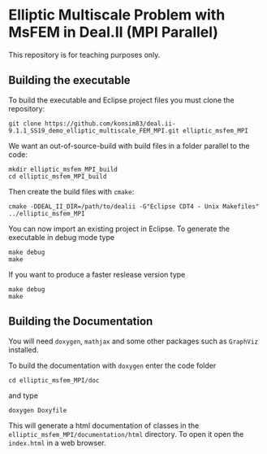 # Elliptic Multiscale Problem with MsFEM in Deal.II (MPI Parallel)

This repository is for teaching purposes only.

## Building the executable

To build the executable and Eclipse project files you must clone the repository:

```
git clone https://github.com/konsim83/deal.ii-9.1.1_SS19_demo_elliptic_multiscale_FEM_MPI.git elliptic_msfem_MPI
```
We want an out-of-source-build with build files in a folder parallel to the code:

```
mkdir elliptic_msfem_MPI_build
cd elliptic_msfem_MPI_build
```
Then create the build files with `cmake`:

```
cmake -DDEAL_II_DIR=/path/to/dealii -G"Eclipse CDT4 - Unix Makefiles" ../elliptic_msfem_MPI
```
You can now import an existing project in Eclipse. To generate the executable in debug mode type

```
make debug
make
```
If you want to produce a faster reslease version type

```
make debug
make
```

## Building the Documentation

You will need `doxygen`, `mathjax` and some other packages such as `GraphViz` installed.

To build the documentation with `doxygen` enter the code folder

```
cd elliptic_msfem_MPI/doc
```
and type

```
doxygen Doxyfile
```
This will generate a html documentation of classes in the `elliptic_msfem_MPI/documentation/html` directory.
To open it open the `index.html` in a web browser.

